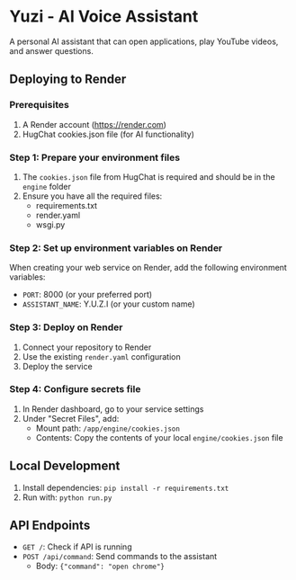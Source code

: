 # Yuzi - AI Voice Assistant

A personal AI assistant that can open applications, play YouTube videos, and answer questions.

## Deploying to Render

### Prerequisites
1. A Render account (https://render.com)
2. HugChat cookies.json file (for AI functionality)

### Step 1: Prepare your environment files
1. The `cookies.json` file from HugChat is required and should be in the `engine` folder
2. Ensure you have all the required files:
   - requirements.txt
   - render.yaml
   - wsgi.py

### Step 2: Set up environment variables on Render
When creating your web service on Render, add the following environment variables:
- `PORT`: 8000 (or your preferred port)
- `ASSISTANT_NAME`: Y.U.Z.I (or your custom name)

### Step 3: Deploy on Render
1. Connect your repository to Render
2. Use the existing `render.yaml` configuration
3. Deploy the service

### Step 4: Configure secrets file
1. In Render dashboard, go to your service settings
2. Under "Secret Files", add:
   - Mount path: `/app/engine/cookies.json`
   - Contents: Copy the contents of your local `engine/cookies.json` file

## Local Development
1. Install dependencies: `pip install -r requirements.txt`
2. Run with: `python run.py`

## API Endpoints
- `GET /`: Check if API is running
- `POST /api/command`: Send commands to the assistant
  - Body: `{"command": "open chrome"}` 